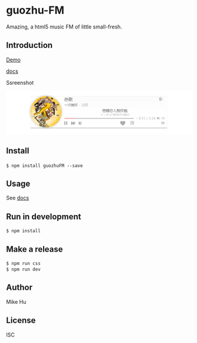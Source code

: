 # guozhu-FM

   Amazing, a html5 music FM of little small-fresh.

## Introduction

[Demo](https://24magic.github.io/guozhu-FM/src/index.html)

[docs](FM.gzbamboo.org/docs)

Ssreenshot

![screenshot.png](./src/imgs/Image-screenshot.png)

## Install

`$ npm install guozhuFM --save`

## Usage

See [docs](FM.gzbamboo.org/docs)

## Run in development

```
$ npm install

```

## Make a release

```
$ npm run css
$ npm run dev
```

## Author

Mike Hu

## License

ISC